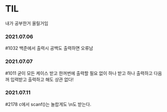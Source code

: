 # TIL

내가 공부한거 올릴거임

### 2021.07.06  

#1032 백준에서 출력시 공백도 출력하면 오류남

### 2021.07.07

#1011 굳이 모든 케이스 받고 한꺼번에 출력할 필요 없이 하나 받고 하나 출력하고 다음꺼 입력받고 출력하고 해도 상관 없다!


### 2021.07.11

#2178 c에서 scanf()는 놀랍게도 \n도 받는다.
